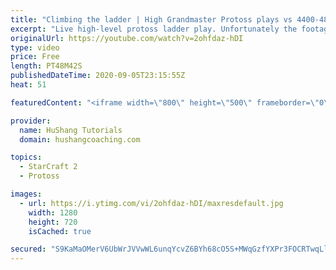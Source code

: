 ```yaml
---
title: "Climbing the ladder | High Grandmaster Protoss plays vs 4400-4800 players"
excerpt: "Live high-level protoss ladder play. Unfortunately the footage came out quite choppy at some points and I was considering just not posting today, but I will post it anyways in case a few of you want to watch still. I'm trying to figure out what the cause of the lag is and hopefully I can get some cleaner"
originalUrl: https://youtube.com/watch?v=2ohfdaz-hDI
type: video
price: Free
length: PT48M42S
publishedDateTime: 2020-09-05T23:15:55Z
heat: 51

featuredContent: "<iframe width=\"800\" height=\"500\" frameborder=\"0\" src=\"https://www.youtube.com/embed/2ohfdaz-hDI\" allow=\"accelerometer; autoplay; encrypted-media; gyroscope; picture-in-picture\" allowfullscreen></iframe>"

provider:
  name: HuShang Tutorials
  domain: hushangcoaching.com

topics:
  - StarCraft 2
  - Protoss

images:
  - url: https://i.ytimg.com/vi/2ohfdaz-hDI/maxresdefault.jpg
    width: 1280
    height: 720
    isCached: true

secured: "S9KaMaOMerV6UbWrJVVwWL6unqYcvZ6BYh68cO5S+MWqGzfYXPr3FOCRTwqLla+hD7uQ6MhKtsSY7FhbKJQvLWr5WDKzOoP9D0Rq9bnv05pwUWm4N6XoRTxGHQxctg8zGOPuohOi7/pogC4h2p1m6EGChlucNug1QWAkzEHvwJJmnEucgj+XxEHETFbpDWvWBDzuvpL8zqrT0NqXNBef4FwiF+tmNrd004GkIupOIb8NL6K3V6p9/8PBXteBvydfqpl6faGqiVVQ7+HM1UcUFLuJuzlUbE+LdlkA5qTaoUQmwpcGi5c61V9t3ZLcF5PMFs2Q8LadVgm+kHcjSxN9d0TioeqE9FbsQ23VPu90ZQwl1fWkZpnLcRagycCki0M68lzJWM9h3S1WX9lAefKdvzHAV5YP58KesPEZGI6j0jg=;GeEvHrmHzP0tO/Hqc12Qmg=="
---
```


